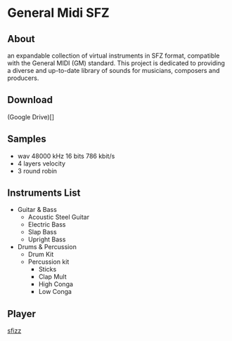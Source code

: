 # General Midi SFZ

## About

an expandable collection of virtual instruments in SFZ format, compatible with the General MIDI (GM) standard. This project is dedicated to providing a diverse and up-to-date library of sounds for musicians, composers and producers.

## Download

(Google Drive)[]

## Samples

- wav 48000 kHz 16 bits 786 kbit/s
- 4 layers velocity
- 3 round robin

## Instruments List

- Guitar & Bass
    - Acoustic Steel Guitar
    - Electric Bass
    - Slap Bass
    - Upright Bass
- Drums & Percussion
    - Drum Kit
    - Percussion kit
        - Sticks
        - Clap Mult
        - High Conga
        - Low Conga

## Player

[sfizz]()
